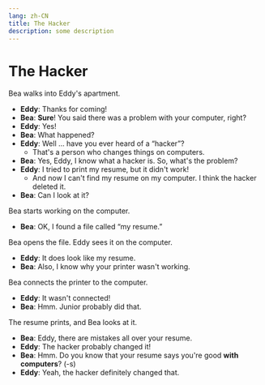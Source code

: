 ```yaml
---
lang: zh-CN
title: The Hacker
description: some description
---
```


# The Hacker

Bea walks into Eddy's apartment.

- **Eddy**: Thanks for coming!
- **Bea**: **Sure**! You said there was a problem with your computer, right?
- **Eddy**: Yes!
- **Bea**: What happened?
- **Eddy**: Well … have you ever heard of a “hacker”?
  - That's a person who changes things on computers.
- **Bea**: Yes, Eddy, I know what a hacker is. So, what's the problem?
- **Eddy**: I tried to print my resume, but it didn't work!
  - And now I can't find my resume on my computer. I think the hacker deleted it.
- **Bea**: Can I look at it?

Bea starts working on the computer.

- **Bea**: OK, I found a file called “my resume.”

Bea opens the file. Eddy sees it on the computer.

- **Eddy**: It does look like my resume.
- **Bea**: Also, I know why your printer wasn't working.

Bea connects the printer to the computer.

- **Eddy**: It wasn't connected!
- **Bea**: Hmm. Junior probably did that.

The resume prints, and Bea looks at it.

- **Bea**: Eddy, there are mistakes all over your resume.
- **Eddy**: The hacker probably changed it!
- **Bea**: Hmm. Do you know that your resume says you're good **with** **computers**? (-s)
- **Eddy**: Yeah, the hacker definitely changed that.
